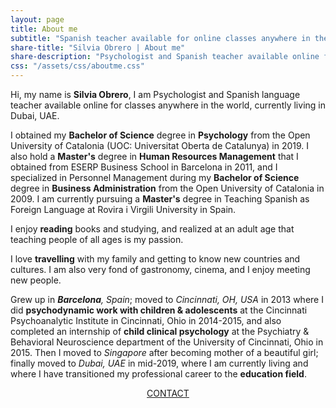 ```yaml
---
layout: page
title: About me
subtitle: "Spanish teacher available for online classes anywhere in the world"
share-title: "Silvia Obrero | About me"
share-description: "Psychologist and Spanish teacher available online for classes anywhere in the world"
css: "/assets/css/aboutme.css"
---
```


<div id="aboutme-section">

<p class="about-text">
<span class="fa fa-briefcase about-icon"></span>
Hi, my name is <strong>Silvia Obrero</strong>, I am Psychologist and Spanish language teacher available online for classes anywhere in the world, currently living in Dubai, UAE.
</p>

<p class="about-text">
<span class="fa fa-graduation-cap about-icon"></span>
I obtained my <strong>Bachelor of Science</strong> degree in <strong>Psychology</strong> from the Open University of Catalonia (UOC: Universitat Oberta de Catalunya) in 2019. I also hold a <strong>Master's</strong> degree in <strong>Human Resources Management</strong> that I obtained from ESERP Business School in Barcelona in 2011, and I specialized in Personnel Management during my <strong>Bachelor of Science</strong> degree in <strong>Business Administration</strong> from the Open University of Catalonia in 2009. I am currently pursuing a <strong>Master's</strong> degree in Teaching Spanish as Foreign Language at Rovira i Virgili University in Spain.
</p>

<p class="about-text">
<span class="fa fa-book about-icon"></span>
I enjoy <strong>reading</strong> books and studying, and realized at an adult age that teaching people of all ages is my passion. 
</p>

<p class="about-text">
<span class="fa fa-heart about-icon"></span>
I love <strong>travelling</strong> with my family and getting to know new countries and cultures. I am also very fond of gastronomy, cinema, and I enjoy meeting new people.
</p>

<p class="about-text">
<span class="fa fa-globe-americas about-icon"></span>
Grew up in <i><strong>Barcelona</strong>, Spain</i>; moved to <i>Cincinnati, OH, USA</i> in 2013 where I did <strong>psychodynamic work with children & adolescents</strong> at the Cincinnati Psychoanalytic Institute in Cincinnati, Ohio in 2014-2015, and also completed an internship of <strong>child clinical psychology</strong> at the Psychiatry & Behavioral Neuroscience department of the University of Cincinnati, Ohio in 2015. Then I moved to <i>Singapore</i> after becoming mother of a beautiful girl; finally moved to <i>Dubai, UAE</i> in mid-2019, where I am currently living and where I have transitioned my professional career to the <strong>education field</strong>.
</p>

<div style="text-align: center;">
<a href="/contact" class="contact-me-btn actionbtn">
      <span class="far fa-envelope" aria-hidden="true"></span>
      CONTACT
</a>
</div>
